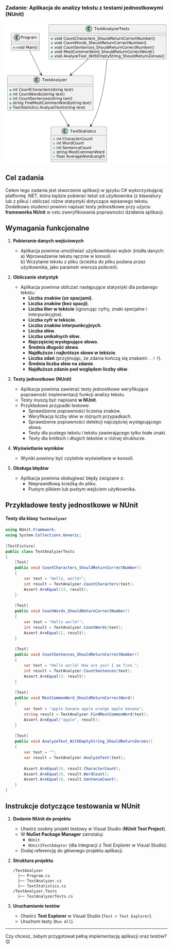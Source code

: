 ### **Zadanie: Aplikacja do analizy tekstu z testami jednostkowymi (NUnit)**  
![alt text](image.png)
## **Cel zadania**  
Celem tego zadania jest stworzenie aplikacji w języku C# wykorzystującej platformę .NET, która będzie pobierać tekst od użytkownika (z klawiatury lub z pliku) i obliczać różne statystyki dotyczące wpisanego tekstu.  
Dodatkowo studenci powinni napisać testy jednostkowe przy użyciu **frameworka NUnit** w celu zweryfikowania poprawności działania aplikacji.  

## **Wymagania funkcjonalne**  
1. **Pobieranie danych wejściowych**  
   - Aplikacja powinna umożliwiać użytkownikowi wybór źródła danych:  
     a) Wprowadzenie tekstu ręcznie w konsoli.  
     b) Wczytanie tekstu z pliku (ścieżka do pliku podana przez użytkownika, jako parametr wiersza poleceń).  

2. **Obliczanie statystyk**  
   - Aplikacja powinna obliczać następujące statystyki dla podanego tekstu:  
     - **Liczba znaków (ze spacjami)**.  
     - **Liczba znaków (bez spacji)**.  
     - **Liczba liter w tekście** (ignorując cyfry, znaki specjalne i interpunkcyjne).  
     - **Liczba cyfr w tekście**.  
     - **Liczba znaków interpunkcyjnych**.  
     - **Liczba słów**.  
     - **Liczba unikalnych słów**.  
     - **Najczęściej występujące słowo**.  
     - **Średnia długość słowa**.  
     - **Najdłuższe i najkrótsze słowo w tekście**.  
     - **Liczba zdań** (przyjmując, że zdania kończą się znakami: `.` `!` `?`).  
     - **Średnia liczba słów na zdanie**.  
     - **Najdłuższe zdanie pod względem liczby słów**.  

3. **Testy jednostkowe (NUnit)**  
   - Aplikacja powinna zawierać testy jednostkowe weryfikujące poprawność implementacji funkcji analizy tekstu.  
   - Testy muszą być napisane **w NUnit**.  
   - Przykładowe przypadki testowe:  
     - Sprawdzenie poprawności liczenia znaków.  
     - Weryfikacja liczby słów w różnych przypadkach.  
     - Sprawdzenie poprawności detekcji najczęściej występującego słowa.  
     - Testy dla pustego tekstu i tekstu zawierającego tylko białe znaki.  
     - Testy dla krótkich i długich tekstów o różnej strukturze.  

4. **Wyświetlanie wyników**  
   - Wyniki powinny być czytelnie wyświetlane w konsoli.  

5. **Obsługa błędów**  
   - Aplikacja powinna obsługiwać błędy związane z:  
     - Nieprawidłową ścieżką do pliku.  
     - Pustym plikiem lub pustym wejściem użytkownika.  

## **Przykładowe testy jednostkowe w NUnit**  

#### **Testy dla klasy `TextAnalyzer`**
```csharp
using NUnit.Framework;
using System.Collections.Generic;

[TestFixture]
public class TextAnalyzerTests
{
    [Test]
    public void CountCharacters_ShouldReturnCorrectNumber()
    {
        var text = "Hello, world!";
        int result = TextAnalyzer.CountCharacters(text);
        Assert.AreEqual(13, result);
    }

    [Test]
    public void CountWords_ShouldReturnCorrectNumber()
    {
        var text = "Hello world!";
        int result = TextAnalyzer.CountWords(text);
        Assert.AreEqual(2, result);
    }

    [Test]
    public void CountSentences_ShouldReturnCorrectNumber()
    {
        var text = "Hello world! How are you? I am fine.";
        int result = TextAnalyzer.CountSentences(text);
        Assert.AreEqual(3, result);
    }

    [Test]
    public void MostCommonWord_ShouldReturnCorrectWord()
    {
        var text = "apple banana apple orange apple banana";
        string result = TextAnalyzer.FindMostCommonWord(text);
        Assert.AreEqual("apple", result);
    }

    [Test]
    public void AnalyzeText_WithEmptyString_ShouldReturnZeroes()
    {
        var text = "";
        var result = TextAnalyzer.AnalyzeText(text);
        
        Assert.AreEqual(0, result.CharacterCount);
        Assert.AreEqual(0, result.WordCount);
        Assert.AreEqual(0, result.SentenceCount);
    }
}
```

## **Instrukcje dotyczące testowania w NUnit**  
1. **Dodanie NUnit do projektu**  
   - Utwórz osobny projekt testowy w Visual Studio (**NUnit Test Project**).  
   - W **NuGet Package Manager** zainstaluj:  
     - `NUnit`  
     - `NUnit3TestAdapter` (dla integracji z Test Explorer w Visual Studio).  
   - Dodaj referencję do głównego projektu aplikacji.  

2. **Struktura projektu**
   ```
   /TextAnalyzer
     ├── Program.cs
     ├── TextAnalyzer.cs
     ├── TextStatistics.cs
   /TextAnalyzer.Tests
     ├── TextAnalyzerTests.cs
   ```

3. **Uruchamianie testów**  
   - Otwórz **Test Explorer** w Visual Studio (`Test > Test Explorer`).  
   - Uruchom testy (`Run All`).  


---

Czy chcesz, żebym przygotował pełną implementację aplikacji oraz testów? 😊